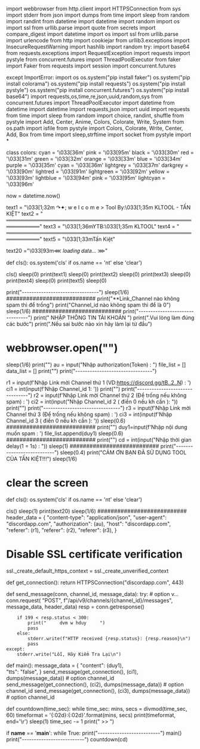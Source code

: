 import webbrowser
from http.client import HTTPSConnection
from sys import stderr
from json import dumps
from time import sleep
from random import randint
from datetime import datetime
import random
import os
import ssl
from urllib.parse import quote
from secrets import compare_digest
import datetime
import os
import ssl
from urllib.parse import urlencode
from http import cookiejar
from urllib3.exceptions import InsecureRequestWarning
import hashlib
import random
try:
    import base64
    from requests.exceptions import RequestException
    import requests
    import pystyle
    from concurrent.futures import ThreadPoolExecutor
    from faker import Faker
    from requests import session
    import concurrent.futures
    
except ImportError:
    import os
    os.system("pip install faker")
    os.system("pip install colorama")
    os.system("pip install requests")
    os.system("pip install pystyle")
    os.system("pip install concurrent.futures")
    os.system("pip install base64")
import requests,os,time,re,json,uuid,random,sys
from concurrent.futures import ThreadPoolExecutor
import datetime
from datetime import datetime
import requests,json
import uuid
import requests
from time import sleep
from random import choice, randint, shuffle
from pystyle import Add, Center, Anime, Colors, Colorate, Write, System
from os.path import isfile
from pystyle import Colors, Colorate, Write, Center, Add, Box
from time import sleep,strftime
import socket
from pystyle import *

class colors:
    cyan = '\033[36m'
    pink = '\033[95m'
    black = '\033[30m'
    red = '\033[31m'
    green = '\033[32m'
    orange = '\033[33m'
    blue = '\033[34m'
    purple = '\033[35m'
    cyan = '\033[36m'
    lightgrey = '\033[37m'
    darkgrey = '\033[90m'
    lightred = '\033[91m'
    lightgreen = '\033[92m'
    yellow = '\033[93m'
    lightblue = '\033[94m'
    pink = '\033[95m'
    lightcyan = '\033[96m'

now = datetime.now()

text1 = "\033[1;32m ↷✦; w e l c o m e > Tool By:\033[1;35m KLTOOL - TẤN KIỆT"
text2 = " ═══════════════════════════════════════════════════════════"
text3 = "\033[1;36mYTB:\033[1;35m KLTOOL"
text4 = " ═══════════════════════════════════════════════════════════"
text5 = "\033[1;33mTấn Kiệt"

text20 ="\033[93m⋘ 𝑙𝑜𝑎𝑑𝑖𝑛𝑔 𝑑𝑎𝑡𝑎... ⋙"

def cls():
    os.system('cls' if os.name == 'nt' else 'clear')

cls()
sleep(0)
print(text1)
sleep(0)
print(text2)
sleep(0)
print(text3)
sleep(0)
print(text4)
sleep(0)
print(text5)
sleep(0)

print("--------------------------------")
sleep(1/6)
###########################
print("**Link_Channel nào không spam thì để trống")
print("Channel_id nào không spam thì để là 0")
sleep(1/6)
###########################
print("--------------------------------")
print("   NHẬP THÔNG TIN TÀI KHOẢN  ")
print(".Vui lòng làm đúng các bước")
print(".Nếu sai bước nào xin hãy làm lại từ đầu")
# webbrowser.open("")
sleep(1/6)
print("")
au = input("Nhập authorization(Token) : ")
file_list = []
data_list = []
print("")
print("--------------------------------")

r1 = input(f'Nhập Link mời Channel thứ 1 (VD:https://discord.gg/tB..2..N) : ')
ci1 = int(input(f'Nhập Channel_id 1: '))
print("")
print("--------------------------------")
r2 = input(f'Nhập Link mời Channel thứ 2 (Để trống nếu không spam) : ')
ci2 = int(input("Nhập Channel_id 2 ( điền 0 nếu kh cần ): "))
print("")
print("--------------------------------")
r3 = input(f'Nhập Link mời Channel thứ 3 (Để trống nếu không spam) : ')
ci3 = int(input(f'Nhập Channel_id 3 ( điền 0 nếu kh cần ): '))
sleep(0.6)
###########################
print("")
duy1=input(f'Nhập nội dung muốn spam : ') 
file_list.append(duy1)
sleep(0.6)
###########################
print("")
cd = int(input("Nhập thời gian delay(1 = 1s) : "))
sleep(1)
###########################
print("---------------------------")
sleep(0.4)
print("CẢM ƠN BẠN ĐÃ SỬ DỤNG TOOL CỦA TẤN KIỆT!!!")
sleep(1/6)
# clear the screen

def cls():
    os.system('cls' if os.name == 'nt' else 'clear')

cls()
sleep(1)
print(text20)
sleep(1/6)
###########################
header_data = {
    "content-type": "application/json",
    "user-agent": "discordapp.com",
    "authorization": (au),
    "host": "discordapp.com",
    "referer": (r1),
    "referer": (r2),
    "referer": (r3),
}

# Disable SSL certificate verification
ssl._create_default_https_context = ssl._create_unverified_context

def get_connection():
    return HTTPSConnection("discordapp.com", 443)

def send_message(conn, channel_id, message_data):
    try:
        # option v...
        conn.request(
            "POST", f"/api/v9/channels/{channel_id}/messages", message_data, header_data)
        resp = conn.getresponse()

        if 199 < resp.status < 300:
            print("     dvm w hduy     ")
            pass
        else:
            stderr.write(f"HTTP received {resp.status}: {resp.reason}\n")
            pass
    except:
        stderr.write("Lỗi, Hãy Kiểm Tra Lại\n")

def main():
    message_data = {
        "content": (duy1),    
        "tts": "false",
    }
    send_message(get_connection(), (ci1),
                 dumps(message_data))  # option channel_id
    send_message(get_connection(), (ci2),
                 dumps(message_data))  # option channel_id
    send_message(get_connection(), (ci3),
                 dumps(message_data))  # option channel_id

def countdown(time_sec):
    while time_sec:
        mins, secs = divmod(time_sec, 60)
        timeformat = '{:02d}:{:02d}'.format(mins, secs)
        print(timeformat, end='\r')
        sleep(1)
        time_sec -= 1
    print(" >> ")

if __name__ == '__main__':
    while True:
        print("--------------------------")
        main()
        print("--------------------------")
        countdown(cd)
